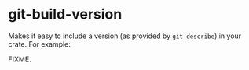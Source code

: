 # git-build-version

Makes it easy to include a version (as provided by `git describe`) in your crate. For example:

FIXME.
